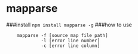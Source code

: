 # mapparse

###install
`npm install mapparse -g`
###how to use
```
    mapparse -f [source map file path]
             -l [error line number]
             -c [error line column]
```
